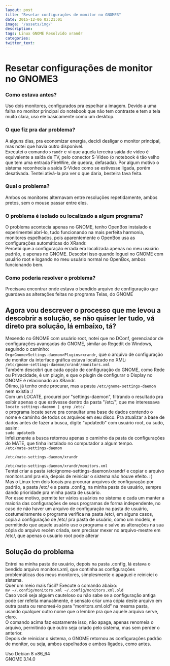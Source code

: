 ```yaml
---
layout: post
title: "Resetar configurações de monitor no GNOME3"
date: 2015-12-06 02:21:01
image: '/assets/img/'
description:
tags: Linux GNOME Resolvido xrandr
categories:
twitter_text:
---
```


# Resetar configurações de monitor no GNOME3

### Como estava antes?
Uso dois monitores, configurados pra espelhar a imagem. Devido a uma falha  no monitor principal do notebook que não tem contraste e tem a tela muito clara, uso ele basicamente como um desktop. 

### O que fiz pra dar problema?
A alguns dias, pra economizar energia, decidi desligar o monitor principal, mas notei que havia outro disponível.  
Executei o comando <code>xrandr</code> e vi que aquela terceira saída de vídeo é equivalente a saída de TV, pelo conector S-Video (o notebook é tão velho que tem uma entrada FireWire, de quebra, defasada). Por algum motivo o sistema reconhecia a saída S-Video como se estivesse ligada, porém desativada. Tentei ativá-la pra ver o que daria, besteira tava feita.  

### Qual o problema?
Ambos os monitores alternavam entre resoluções repetidamente, ambos pretos, sem o mouse passar entre eles.

### O problema é isolado ou localizado a algum programa?
O problema acontecia apenas no GNOME, tenho OpenBox instalado e experimentei abrí-lo, tudo funcionando na mais perfeita harmonia, monitores espelhados, pois aparentemente o OpenBox usa as configurações automáticas do XRandr.  
Percebi que a configuração errada era localizada apenas no meu usuário padrão, e apenas no GNOME. 
Descobri isso quando loguei no GNOME com usuário root e logando no meu usuário normal no OpenBox, ambos funcionando bem.

### Como poderia resolver o problema?

Precisava encontrar onde estava o bendido arquivo de configuração que guardava as alterações feitas no programa Telas, do GNOME

## Agora vou descrever o processo que me levou a descobrir a solução, se não quiser ler tudo, vá direto pra solução, lá embaixo, tá?

Mexendo no GNOME com usuário root, notei que no DConf, gerenciador de configurações avançadas do GNOME, similar ao Regedit do Windows, seguindo o caminho: <code> Org>Gnome>Settings-daemon>Plugins>xrandr</code>,
que o arquivo de configuração de monitor da interface gráfica estava localizado no XML:  
<code>/etc/gnome-settings-daemon/xrandr/monitors.xml</code>  
Também descobri que cada opção de configuração do GNOME, como Rede ou Privacidade, é um plugin, e que o plugin de configurar o Display no GNOME é relacionado ao XRandr.  
Ótimo, já tenho onde procurar, mas a pasta <code>/etc/gnome-settings-daemon</code> nem existia :/  
Com um LOCATE, procurei por "settings-daemon", filtrando o resultado pra exibir apenas o que estivesse dentro da pasta "/etc/", que me interessava  
<code>locate settings-daemon | grep /etc/</code>  
o programa locate serve pra consultar uma base de dados contendo o nome e caminho de todos os arquivos em seu disco. Pra atualizar a base de dados antes de fazer a busca, digite "updatedb" com usuário root, ou sudo, assim:  
<code>sudo updatedb</code>  
Infelizmente a busca retornou apenas o caminho da pasta de configurações do MATE, que tinha instalado no computador a algum tempo.  
<code>/etc/mate-settings-daemon  
/etc/mate-settings-daemon/xrandr  
/etc/mate-settings-daemon/xrandr/monitors.xml</code>  
Tentei criar a pasta /etc/gnome-settings-daemon/xrandr/ e copiar o arquivo monitors.xml pra ela, depois de reiniciar o sistema não houve efeito. :(  
Mas o Linux tem dois locais pra procurar arquivos de configuração por padrão, a pasta /etc/ e a pasta .config, na minha pasta de usuário, sempre dando prioridade pra minha pasta de usuário.  
Por esse motivo, permite ter vários usuários no sistema e cada um manter a maioria das configurações de seus programas de forma independente, no caso de não haver um arquivo de configuração na pasta de usuário, costumeiramente o programa verifica na pasta /etc/, em alguns casos, copia a configuração de /etc/ pra pasta de usuário, como um modelo, e permitindo que aquele usuário use o programa e salve as alterações na sua cópia do arquivo recém criada, sem precisar mexer no arquivo-mestre em /etc/, que apenas o usuário root pode alterar

## Solução do problema
Entrei na minha pasta de usuário, depois na pasta .config, lá estava o bendido arquivo monitors.xml, que continha as configurações problemáticas dos meus monitores, simplesmente o apaguei e reiniciei o sistema.  
Quer um meio mais fácil? Execute o comando abaixo:  
<code>mv ~/.config/monitors.xml ~/.config/monitors.xml.old</code>  
Caso você seja alguém cauteloso ou não sabe se a configuração antiga pode ser refeita manualmente, é sensato criar uma cópia deste arquivo em outra pasta ou renomeá-lo para "monitors.xml.old" na mesma pasta, usando qualquer outro nome que o lembre pra que aquele arquivo serve, claro.  
O comando acima faz exatamente isso, não apaga, apenas renomeia o arquivo, permitindo que outro seja criado pelo sistema, mas sem perder o anterior.  
Depois de reiniciar o sistema, o GNOME retornou as configurações padrão de monitor, ou seja, ambos espelhados e ambos ligados, como antes.  


Uso Debian 8 x86_64  
GNOME 3.14.0